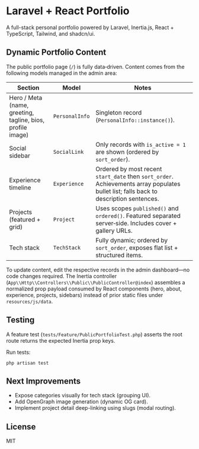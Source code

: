 # Laravel + React Portfolio

A full-stack personal portfolio powered by Laravel, Inertia.js, React + TypeScript, Tailwind, and shadcn/ui.

## Dynamic Portfolio Content

The public portfolio page (`/`) is fully data‑driven. Content comes from the following models managed in the admin area:

| Section | Model | Notes |
|---------|-------|-------|
| Hero / Meta (name, greeting, tagline, bios, profile image) | `PersonalInfo` | Singleton record (`PersonalInfo::instance()`). |
| Social sidebar | `SocialLink` | Only records with `is_active = 1` are shown (ordered by `sort_order`). |
| Experience timeline | `Experience` | Ordered by most recent `start_date` then `sort_order`. Achievements array populates bullet list; falls back to description sentences. |
| Projects (featured + grid) | `Project` | Uses scopes `published()` and `ordered()`. Featured separated server‑side. Includes cover + gallery URLs. |
| Tech stack | `TechStack` | Fully dynamic; ordered by `sort_order`, exposes flat list + structured items. |

To update content, edit the respective records in the admin dashboard—no code changes required. The Inertia controller (`App\\Http\\Controllers\\Public\\PublicController@index`) assembles a normalized prop payload consumed by React components (hero, about, experience, projects, sidebars) instead of prior static files under `resources/js/data`.

## Testing

A feature test (`tests/Feature/PublicPortfolioTest.php`) asserts the root route returns the expected Inertia prop keys.

Run tests:
```
php artisan test
```

## Next Improvements
- Expose categories visually for tech stack (grouping UI).
- Add OpenGraph image generation (dynamic OG card).
- Implement project detail deep-linking using slugs (modal routing).

## License
MIT
